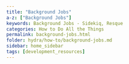 ```yaml
---
title: "Background Jobs"
a-z: ["Background Jobs"]
keywords: Background Jobs - Sidekiq, Resque
categories: How to Do All the Things
permalink: background-jobs.html
folder: hydra/how-to/background-jobs.md
sidebar: home_sidebar
tags: [development_resources]
---
```

